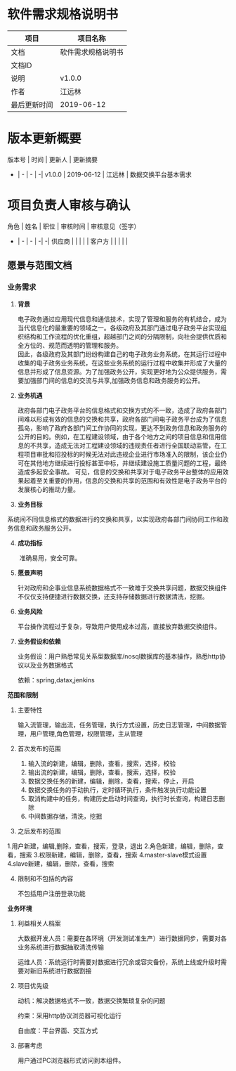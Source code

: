 # 软件需求规格说明书
项目 | 项目名称| 
-|-|
文档 | 软件需求规格说明书 | 
文档ID |  | 
说明 | v1.0.0 |
作者 | 江远林|
最后更新时间 | 2019-06-12 

# 版本更新概要
版本号 | 时间 | 更新人 | 更新摘要
- | - | - | -|
v1.0.0 | 2019-06-12 | 江远林 | 数据交换平台基本需求

# 项目负责人审核与确认
角色 | 姓名 | 职位 | 审核时间 | 审核意见（签字）
- | - | - | -| -|
供应商 | | | | |
客户方 | | | | |


## 愿景与范围文档

### 业务需求

1. **背景**

   ​	电子政务通过应用现代信息和通信技术，实现了管理和服务的有机结合，成为当代信息化的最重要的领域之一。各级政府及其部门通过电子政务平台实现组织结构和工作流程的优化重组，超越部门之间的分隔限制，向社会提供优质和全方位的、规范而透明的管理和服务。   
因此，各级政府及其部门纷纷构建自己的电子政务业务系统，在其运行过程中收集的电子政务业务系统，在这些业务系统的运行过程中收集并形成了大量的信息并形成了信息资源。为了加强政务公开，实现更好地为公众提供服务，需要加强部门间的信息的交流与共享,加强政务信息和政务服务的公开。


2. **业务机遇**

   政府各部门电子政务平台的信息格式和交换方式的不一致，造成了政府各部门间难以形成有效的信息的交换和共享，政府各部门间电子政务平台成为了信息孤岛，影响了政府各部门间工作协同的实现，更达不到政务信息和政务服务的公开的目的。例如，在工程建设领域，由于各个地方之间的项目信息和信用信息的不共享，造成无法对工程建设领域的违规责任者进行全国联动监管，在工程项目审批和招投标的时候无法对此违规企业进行市场准入的限制，该企业仍可在其他地方继续进行投标甚至中标，并继续建设施工质量问题的工程，最终造成多起安全事故。
可见，信息的交换和共享对于电子政务平台整体的应用效果起着至关重要的作用，信息的交换和共享的范围和有效性是电子政务平台的发展核心的推动力量。

3. **业务目标**

  系统间不同信息格式的数据进行的交换和共享，以实现政府各部门间协同工作和政务信息和政务服务公开。

4. **成功指标**

   ​	准确易用，安全可靠。

5. **愿景声明**

   ​	针对政府和企事业信息系统数据格式不一致难于交换共享问题，数据交换组件不仅仅支持便捷进行数据交换，还支持存储数据进行数据清洗，挖掘。

6. **业务风险**

   平台操作流程过于复杂，导致用户使用成本过高，直接放弃数据交换组件。

7. **业务假设和依赖**

   业务假设：用户熟悉常见关系型数据库/nosql数据库的基本操作，熟悉http协议以及业务数据格式

   依赖：spring,datax,jenkins



**范围和限制**

1. 主要特性

   输入流管理，输出流，任务管理，执行方式设置，历史日志管理，中间数据管理，用户管理,角色管理，权限管理，主从管理
   
   

2. 首次发布的范围

   1. 输入流的新建，编辑，删除，查看，搜索，选择，校验
   2. 输出流的新建，编辑，删除，查看，搜索，选择，校验
   3. 数据交换任务的新建，编辑，删除，查看，搜索，停止，开启
   4. 数据交换任务的手动执行，定时循环执行，条件触发执行功能设置
   4. 取消构建中的任务，构建历史启动时间查询，执行时长查询，构建日志删除
   5. 中间数据存储，清洗，挖掘
 

3. 之后发布的范围

  1.用户新建，编辑,删除，查看，搜索，登录，退出
  2.角色新建，编辑，删除，查看，搜索
  3.权限新建，编辑，删除，查看，搜索
  4.master-slave模式设置
  4.slave新建，编辑，删除，查看，搜索
   

4. 限制和不包括的内容

   不包括用户注册登录功能



**业务环境**

1. 利益相关人档案

   大数据开发人员：需要在各环境（开发测试准生产）进行数据同步，需要对各业务系统进行数据抽取清洗传输

   运维人员：系统运行时需要对数据进行冗余或容灾备份，系统上线或升级时需要对新旧系统进行数据割接
   

2. 项目优先级

   动机：解决数据格式不一致，数据交换繁琐复杂的问题

   约束：采用http协议浏览器可视化运行

   自由度：平台界面、交互方式

3. 部署考虑

   用户通过PC浏览器形式访问到本组件。
